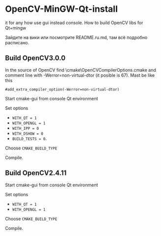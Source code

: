 # OpenCV-MinGW-Qt-install
it for any how use gui instead console. How to build OpenCV libs for Qt+mingw

Зайдите на вики или посмотрите README.ru.md, там всё подробно расписано.

## Build OpenCV3.0.0

In the source of OpenCV find \cmake\OpenCVCompilerOptions.cmake and comment line with -Werror=non-virtual-dtor (it posible is 67). Mast be like this   

    #add_extra_compiler_option(-Werror=non-virtual-dtor)

Start cmake-gui from console Qt environment  

Set options  

  * `WITH_QT = 1`
  * `WITH_OPENGL = 1` 
  * `WITH_IPP = 0`
  * `WITH_DSHOW = 0`
  * `BUILD_TESTS = 0`.

Choose `CMAKE_BUILD_TYPE` 

Compile.

## Build OpenCV2.4.11

Start cmake-gui from console Qt environment  

Set options  

  * `WITH_QT = 1`
  * `WITH_OPENGL = 1`    
  
Choose `CMAKE_BUILD_TYPE` 

Compile.
